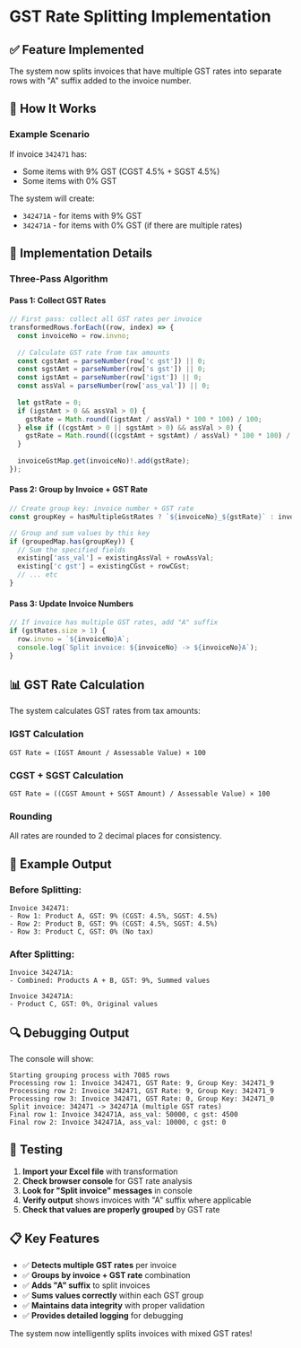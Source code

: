 # GST Rate Splitting Implementation

## ✅ **Feature Implemented**

The system now splits invoices that have multiple GST rates into separate rows with "A" suffix added to the invoice number.

## 🎯 **How It Works**

### **Example Scenario**
If invoice `342471` has:
- Some items with 9% GST (CGST 4.5% + SGST 4.5%)
- Some items with 0% GST

The system will create:
- `342471A` - for items with 9% GST
- `342471A` - for items with 0% GST (if there are multiple rates)

## 🔧 **Implementation Details**

### **Three-Pass Algorithm**

#### **Pass 1: Collect GST Rates**
```typescript
// First pass: collect all GST rates per invoice
transformedRows.forEach((row, index) => {
  const invoiceNo = row.invno;
  
  // Calculate GST rate from tax amounts
  const cgstAmt = parseNumber(row['c gst']) || 0;
  const sgstAmt = parseNumber(row['s gst']) || 0;
  const igstAmt = parseNumber(row['igst']) || 0;
  const assVal = parseNumber(row['ass_val']) || 0;
  
  let gstRate = 0;
  if (igstAmt > 0 && assVal > 0) {
    gstRate = Math.round((igstAmt / assVal) * 100 * 100) / 100;
  } else if ((cgstAmt > 0 || sgstAmt > 0) && assVal > 0) {
    gstRate = Math.round(((cgstAmt + sgstAmt) / assVal) * 100 * 100) / 100;
  }
  
  invoiceGstMap.get(invoiceNo)!.add(gstRate);
});
```

#### **Pass 2: Group by Invoice + GST Rate**
```typescript
// Create group key: invoice number + GST rate
const groupKey = hasMultipleGstRates ? `${invoiceNo}_${gstRate}` : invoiceNo;

// Group and sum values by this key
if (groupedMap.has(groupKey)) {
  // Sum the specified fields
  existing['ass_val'] = existingAssVal + rowAssVal;
  existing['c gst'] = existingCGst + rowCGst;
  // ... etc
}
```

#### **Pass 3: Update Invoice Numbers**
```typescript
// If invoice has multiple GST rates, add "A" suffix
if (gstRates.size > 1) {
  row.invno = `${invoiceNo}A`;
  console.log(`Split invoice: ${invoiceNo} -> ${invoiceNo}A`);
}
```

## 📊 **GST Rate Calculation**

The system calculates GST rates from tax amounts:

### **IGST Calculation**
```
GST Rate = (IGST Amount / Assessable Value) × 100
```

### **CGST + SGST Calculation**
```
GST Rate = ((CGST Amount + SGST Amount) / Assessable Value) × 100
```

### **Rounding**
All rates are rounded to 2 decimal places for consistency.

## 🎯 **Example Output**

### **Before Splitting**:
```
Invoice 342471:
- Row 1: Product A, GST: 9% (CGST: 4.5%, SGST: 4.5%)
- Row 2: Product B, GST: 9% (CGST: 4.5%, SGST: 4.5%)
- Row 3: Product C, GST: 0% (No tax)
```

### **After Splitting**:
```
Invoice 342471A:
- Combined: Products A + B, GST: 9%, Summed values

Invoice 342471A:
- Product C, GST: 0%, Original values
```

## 🔍 **Debugging Output**

The console will show:
```
Starting grouping process with 7085 rows
Processing row 1: Invoice 342471, GST Rate: 9, Group Key: 342471_9
Processing row 2: Invoice 342471, GST Rate: 9, Group Key: 342471_9
Processing row 3: Invoice 342471, GST Rate: 0, Group Key: 342471_0
Split invoice: 342471 -> 342471A (multiple GST rates)
Final row 1: Invoice 342471A, ass_val: 50000, c gst: 4500
Final row 2: Invoice 342471A, ass_val: 10000, c gst: 0
```

## 🚀 **Testing**

1. **Import your Excel file** with transformation
2. **Check browser console** for GST rate analysis
3. **Look for "Split invoice" messages** in console
4. **Verify output** shows invoices with "A" suffix where applicable
5. **Check that values are properly grouped** by GST rate

## 📋 **Key Features**

- ✅ **Detects multiple GST rates** per invoice
- ✅ **Groups by invoice + GST rate** combination
- ✅ **Adds "A" suffix** to split invoices
- ✅ **Sums values correctly** within each GST group
- ✅ **Maintains data integrity** with proper validation
- ✅ **Provides detailed logging** for debugging

The system now intelligently splits invoices with mixed GST rates!
